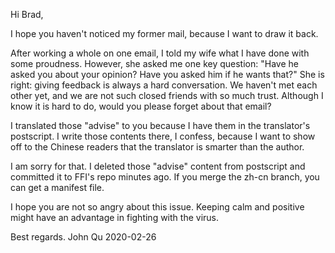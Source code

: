Hi Brad,

I hope you haven't noticed my former mail, because I want to draw it back.

After working a whole on one email, I told my wife what I have done with some proudness. However, she asked me one key question: "Have he asked you about your opinion? Have you asked him if he wants that?" She is right: giving feedback is always a hard conversation. We haven't met each other yet, and we are not such closed friends with so much trust. Although I know it is hard to do, would you please forget about that email? 

I translated those "advise" to you because I have them in the translator's postscript. I write those contents there, I confess, because I want to show off to the Chinese readers that the translator is smarter than the author.

I am sorry for that. I deleted those "advise" content from postscript and committed it to FFI's repo minutes ago. If you merge the zh-cn branch, you can get a manifest file.

I hope you are not so angry about this issue. Keeping calm and positive might have an advantage in fighting with the virus.

Best regards.
John Qu
2020-02-26